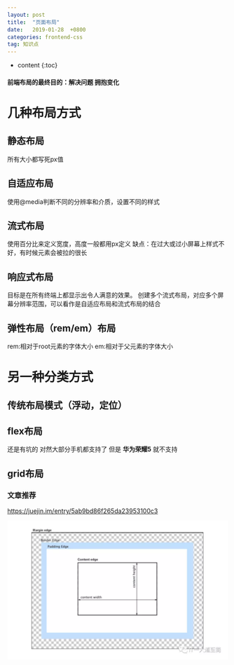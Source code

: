 ```yaml
---
layout: post
title:  "页面布局"
date:   2019-01-28  +0800
categories: frontend-css
tag: 知识点
---
```


* content
{:toc}

#### 前端布局的最终目的：解决问题 拥抱变化

# 几种布局方式
## 静态布局
所有大小都写死px值
## 自适应布局
使用@media判断不同的分辨率和介质，设置不同的样式
## 流式布局
使用百分比来定义宽度，高度一般都用px定义
缺点：在过大或过小屏幕上样式不好，有时候元素会被拉的很长
## 响应式布局
目标是在所有终端上都显示出令人满意的效果。
创建多个流式布局，对应多个屏幕分辨率范围，可以看作是自适应布局和流式布局的结合
## 弹性布局（rem/em）布局
rem:相对于root元素的字体大小
em:相对于父元素的字体大小

# 另一种分类方式
## 传统布局模式（浮动，定位）
## flex布局
 还是有坑的 对然大部分手机都支持了 但是 **华为荣耀5** 就不支持
## grid布局

### 文章推荐
https://juejin.im/entry/5ab9bd86f265da23953100c3

![矩形盒](/styles/images/front-box.png)